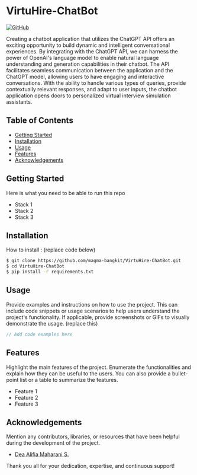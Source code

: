 # VirtuHire-ChatBot

[![GitHub](https://img.shields.io/badge/GitHub-View_on_GitHub-lightgrey.svg)](https://github.com/magma-bangkit/VirtuHire-ChatBot)

Creating a chatbot application that utilizes the ChatGPT API offers an exciting opportunity to build dynamic and intelligent conversational experiences. By integrating with the ChatGPT API, we can harness the power of OpenAI's language model to enable natural language understanding and generation capabilities in their chatbot. The API facilitates seamless communication between the application and the ChatGPT model, allowing users to have engaging and interactive conversations. With the ability to handle various types of queries, provide contextually relevant responses, and adapt to user inputs, the chatbot application opens doors to personalized virtual interview simulation assistants.

## Table of Contents

- [Getting Started](#getting-started)
- [Installation](#installation)
- [Usage](#usage)
- [Features](#features)
- [Acknowledgements](#acknowledgements)

## Getting Started
Here is what you need to be able to run this repo

- Stack 1
- Stack 2
- Stack 3

## Installation

How to install : (replace code below)

```bash
$ git clone https://github.com/magma-bangkit/VirtuHire-ChatBot.git
$ cd VirtuHire-ChatBot
$ pip install -r requirements.txt
```

## Usage

Provide examples and instructions on how to use the project. This can include code snippets or usage scenarios to help users understand the project's functionality. If applicable, provide screenshots or GIFs to visually demonstrate the usage. (replace this)

```javascript
// Add code examples here
```

## Features

Highlight the main features of the project. Enumerate the functionalities and explain how they can be useful to the users. You can also provide a bullet-point list or a table to summarize the features.

- Feature 1
- Feature 2
- Feature 3

## Acknowledgements

Mention any contributors, libraries, or resources that have been helpful during the development of the project.

- [Dea Alifia Maharani S.](https://github.com/deaalifiams)

Thank you all for your dedication, expertise, and continuous support!
